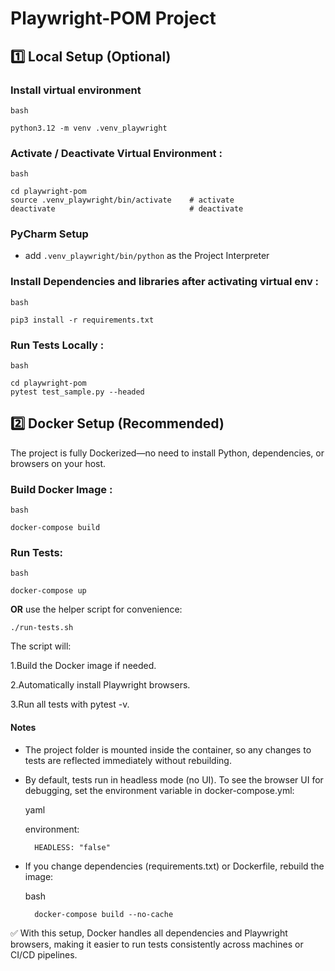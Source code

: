 # **Playwright-POM Project**

## 1️⃣ Local Setup (Optional)

### **Install virtual environment**

    bash 

    python3.12 -m venv .venv_playwright
    
### Activate / Deactivate Virtual Environment :
    
    bash 
    
    cd playwright-pom
    source .venv_playwright/bin/activate    # activate
    deactivate                              # deactivate

### PyCharm Setup
    
*  add `.venv_playwright/bin/python` as the Project Interpreter

### Install Dependencies and libraries after activating virtual env : 

    bash 

    pip3 install -r requirements.txt

### Run Tests Locally :
    
    bash 

    cd playwright-pom
    pytest test_sample.py --headed


## 2️⃣ Docker Setup (Recommended)

The project is fully Dockerized—no need to install Python, dependencies, or browsers on your host.

### Build Docker Image :

    bash
    
    docker-compose build

### Run Tests:
    
    bash

    docker-compose up


**OR** use the helper script for convenience:

    ./run-tests.sh


The script will:

1.Build the Docker image if needed.

2.Automatically install Playwright browsers.

3.Run all tests with pytest -v.


#### **Notes**

* The project folder is mounted inside the container, so any changes to tests are reflected immediately without rebuilding.

* By default, tests run in headless mode (no UI). To see the browser UI for debugging, set the environment variable in docker-compose.yml:


    yaml

    environment:

        HEADLESS: "false"


* If you change dependencies (requirements.txt) or Dockerfile, rebuild the image:
    

    bash

        docker-compose build --no-cache


✅ With this setup, Docker handles all dependencies and Playwright browsers, making it easier to run tests consistently across machines or CI/CD pipelines.

